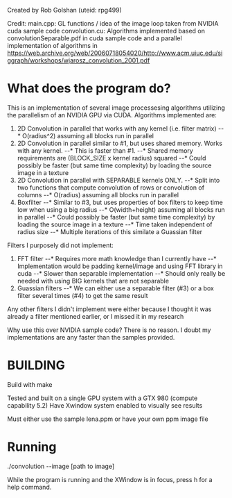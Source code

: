 Created by Rob Golshan (uteid: rpg499)

Credit:
main.cpp: GL functions / idea of the image loop taken from NVIDIA cuda sample code
convolution.cu: Algorithms implemented based on convolutionSeparable.pdf in cuda sample code and a parallel implementation of algorithms in https://web.archive.org/web/20060718054020/http://www.acm.uiuc.edu/siggraph/workshops/wjarosz_convolution_2001.pdf

What does the program do?
========================
This is an implementation of several image processesing algorithms utilizing the parallelism of an NVIDIA GPU via CUDA. Algorithms implemented are:
1. 2D Convolution in parallel that works with any kernel (i.e. filter matrix)
--* O(radius^2) assuming all blocks run in parallel
2. 2D Convolution in parallel similar to #1, but uses shared memory. Works with any kernel.
--* This is faster than #1.
--* Shared memory requirements are (BLOCK_SIZE x kernel radius) squared
--* Could possibly be faster (but same time complexity) by loading the source image in a texture
3. 2D Convolution in parallel with SEPARABLE kernels ONLY.
--* Split into two functions that compute convolution of rows or convolution of columns 
--* O(radius) assuming all blocks run in parallel 
4. Boxfilter
--* Similar to #3, but uses properties of box filters to keep time low when using a big radius
--* O(width+height) assuming all blocks run in parallel
--* Could possibly be faster (but same time complexity) by loading the source image in a texture
--* Time taken independent of radius size
--* Multiple iterations of this similate a Guassian filter

Filters I purposely did not implement:
1. FFT filter
--* Requires more math knowledge than I currently have
--* Implementation would be padding kernel/image and using FFT library in cuda
--* Slower than separable implementation
--* Should only really be needed with using BIG kernels that are not separable
2. Guassian filters
--* We can either use a separable filter (#3) or a box filter several times (#4) to get the same result

Any other filters I didn't implement were either because I thought it was already a filter mentioned earlier, or I missed it in my research



Why use this over NVIDIA sample code? There is no reason. I doubt my implementations are any faster than the samples provided. 

BUILDING
==========================
Build with make

Tested and built on a single GPU system with a GTX 980 (compute capability 5.2)
Have Xwindow system enabled to visually see results

Must either use the sample lena.ppm or have your own ppm image file

Running
========================
./convolution --image [path to image]

While the program is running and the XWindow is in focus, press h for a help command.
